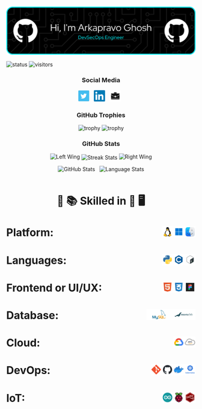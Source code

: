 <p align="center"><img src="images/header/github-header-image.png" /></p>

![status](https://img.shields.io/badge/Btw-I%20use%20Arch-blue)
![visitors](https://visitor-badge.laobi.icu/badge?page_id=Arkapravo-Ghosh.Arkapravo-Ghosh)

<h3 align="center">Social Media</h3>

<p align="center">
<a href="https://twitter.com/ArkapravoGhosh1"><img height="30" src="images/social/t.jpg" alt="Twitter"></a>&nbsp;&nbsp;
<a href="https://www.linkedin.com/in/arkapravo-ghosh/"><img height="30" src="images/social/l.png" alt="LinkedIn"></a>&nbsp;&nbsp;
<a href="https://raw.githubusercontent.com/Arkapravo-Ghosh/ark-resume/main/Arkapravo_Ghosh_Resume.pdf"><img height="30" src="images/social/p.jpg" alt="Resume"></a>&nbsp;&nbsp;
</p>

<h3 align="center">GitHub Trophies</h3>
<div align="center">

![trophy](https://github-profile-trophy.vercel.app/?username=Arkapravo-Ghosh&theme=dark_lover&no-frame=true&no-bg=true&margin-w=4&column=5&title=MultiLanguage,Joined2020,Commits,Followers,Stars)
![trophy](https://github-profile-trophy.vercel.app/?username=Arkapravo-Ghosh&theme=dark_lover&no-frame=true&no-bg=true&margin-w=4&column=3&title=PullRequest,Repositories,Issues)
</div>
<h3 align="center">GitHub Stats</h3>
<div align="center">

<img height="140" width="140" src="https://user-images.githubusercontent.com/78967360/158388511-9b4590dc-96f5-402a-9b6b-b51add4efc70.png" alt="Left Wing">
<img align="center" src="https://github-readme-streak-stats.herokuapp.com/?user=Arkapravo-Ghosh&theme=windows-dark&hide_border=true" alt="Streak Stats">
<img height="140" width="140" src="https://user-images.githubusercontent.com/78967360/158388859-2bac10f7-efd5-45d7-93bb-777271b5426f.png" alt="Right Wing">
<p></p>
</div>
<div align=center>
<img src="https://github-readme-stats.vercel.app/api?username=Arkapravo-Ghosh&show_icons=true&locale=en&theme=github_dark&hide_border=true&bg_color=000000" alt="GitHub Stats">
&nbsp;
<img align=top src="https://github-readme-stats.vercel.app/api/top-langs?username=Arkapravo-Ghosh&show_icons=true&locale=en&theme=github_dark&hide_border=true&bg_color=000000&layout=compact&langs_count=10&hide=javascript,assembly,fortran,rust,java,r,dart,c%23,jupyter%20notebook,c%2B%2B" height="195px" alt="Language Stats">
</div>
<br>
<h1 align=center>

:open_book: :books: Skilled in :closed_book: :desktop_computer:
</h1>

<h1>Platform:&nbsp;&nbsp;
<img src="images/platform/macos.png" height="30" alt="macOS" align=right>&nbsp;&nbsp;
<img src="images/platform/windows.png" height="30" alt="Windows" align=right>&nbsp;&nbsp;
<img src="images/platform/linux.png" height="30" alt="Linux" align=right>&nbsp;&nbsp;
</h1>

<h1>Languages:&nbsp;&nbsp;
<img src="images/pl/bash.png" height="30" alt="Bash" align=right>&nbsp;&nbsp;
<img src="images/pl/c.png" height="30" alt="C" align=right>&nbsp;&nbsp;
<img src="images/pl/python.png" height="30" alt="Python" align=right>&nbsp;&nbsp;
</h1>

<h1>Frontend or UI/UX:&nbsp;&nbsp;
<img src="images/frontend/figma.png" height="30" alt="Figma" align=right>&nbsp;&nbsp;
<img src="images/frontend/css.png" height="30" alt="CSS" align=right>&nbsp;&nbsp;
<img src="images/frontend/html.png" height="30" alt="HTML" align=right>&nbsp;&nbsp;
</h1>

<h1>Database:&nbsp;&nbsp;
<img src="images/db/mariadb.png" height="30" alt="MariaDB" align=right>&nbsp;&nbsp;
<img src="images/db/mysql.png" height="30" alt="MySQL" align=right>&nbsp;&nbsp;
</h1>

<h1>Cloud:&nbsp;&nbsp;
<img src="images/cloud/aws.png" height="30" alt="Amazon Web Services" align=right>&nbsp;&nbsp;
<img src="images/cloud/gcp.png" height="30" alt="Google Cloud Platform" align=right>&nbsp;&nbsp;
</h1>

<h1>DevOps:&nbsp;&nbsp;
<img src="images/cloud/kubernetes.png" height="30" alt="Kubernetes" align=right>&nbsp;&nbsp;
<img src="images/cloud/docker.png" height="30" alt="Docker" align=right>&nbsp;&nbsp;
<img src="images/cloud/github.png" height="30" alt="GitHub" align=right>&nbsp;&nbsp;
<img src="images/cloud/git.png" height="30" alt="Git" align=right>&nbsp;&nbsp;
</h1>

<h1>IoT:&nbsp;&nbsp;
<img src="images/iot/node-red.png" height="30" alt="Node-RED" align=right>&nbsp;&nbsp;
<img src="images/iot/rpi.png" height="30" alt="Raspberry Pi" align=right>&nbsp;&nbsp;
<img src="images/iot/arduino.png" height="30" alt="Arduino" align=right>&nbsp;&nbsp;
</h1>
